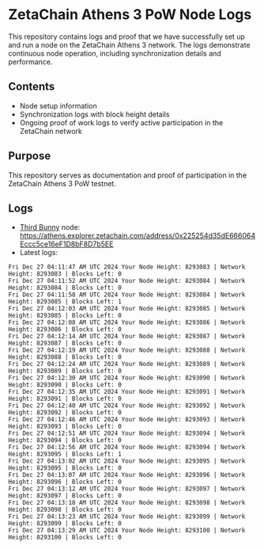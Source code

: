 # ZetaChain Athens 3 PoW Node Logs
This repository contains logs and proof that we have successfully set up and run a node on the ZetaChain Athens 3 network. The logs demonstrate continuous node operation, including synchronization details and performance.

## Contents
- Node setup information
- Synchronization logs with block height details
- Ongoing proof of work logs to verify active participation in the ZetaChain network

## Purpose
This repository serves as documentation and proof of participation in the ZetaChain Athens 3 PoW testnet.

## Logs

- [Third Bunny](https://thirdbunny.xyz/) node: https://athens.explorer.zetachain.com/address/0x225254d35dE666064Eccc5ce16eF1D8bF8D7b5EE
- Latest logs:
```
Fri Dec 27 04:11:47 AM UTC 2024 Your Node Height: 8293083 | Network Height: 8293083 | Blocks Left: 0
Fri Dec 27 04:11:52 AM UTC 2024 Your Node Height: 8293084 | Network Height: 8293084 | Blocks Left: 0
Fri Dec 27 04:11:58 AM UTC 2024 Your Node Height: 8293084 | Network Height: 8293085 | Blocks Left: 1
Fri Dec 27 04:12:03 AM UTC 2024 Your Node Height: 8293085 | Network Height: 8293085 | Blocks Left: 0
Fri Dec 27 04:12:08 AM UTC 2024 Your Node Height: 8293086 | Network Height: 8293086 | Blocks Left: 0
Fri Dec 27 04:12:14 AM UTC 2024 Your Node Height: 8293087 | Network Height: 8293087 | Blocks Left: 0
Fri Dec 27 04:12:19 AM UTC 2024 Your Node Height: 8293088 | Network Height: 8293088 | Blocks Left: 0
Fri Dec 27 04:12:24 AM UTC 2024 Your Node Height: 8293089 | Network Height: 8293089 | Blocks Left: 0
Fri Dec 27 04:12:30 AM UTC 2024 Your Node Height: 8293090 | Network Height: 8293090 | Blocks Left: 0
Fri Dec 27 04:12:35 AM UTC 2024 Your Node Height: 8293091 | Network Height: 8293091 | Blocks Left: 0
Fri Dec 27 04:12:40 AM UTC 2024 Your Node Height: 8293092 | Network Height: 8293092 | Blocks Left: 0
Fri Dec 27 04:12:46 AM UTC 2024 Your Node Height: 8293093 | Network Height: 8293093 | Blocks Left: 0
Fri Dec 27 04:12:51 AM UTC 2024 Your Node Height: 8293094 | Network Height: 8293094 | Blocks Left: 0
Fri Dec 27 04:12:56 AM UTC 2024 Your Node Height: 8293094 | Network Height: 8293095 | Blocks Left: 1
Fri Dec 27 04:13:02 AM UTC 2024 Your Node Height: 8293095 | Network Height: 8293095 | Blocks Left: 0
Fri Dec 27 04:13:07 AM UTC 2024 Your Node Height: 8293096 | Network Height: 8293096 | Blocks Left: 0
Fri Dec 27 04:13:12 AM UTC 2024 Your Node Height: 8293097 | Network Height: 8293097 | Blocks Left: 0
Fri Dec 27 04:13:18 AM UTC 2024 Your Node Height: 8293098 | Network Height: 8293098 | Blocks Left: 0
Fri Dec 27 04:13:23 AM UTC 2024 Your Node Height: 8293099 | Network Height: 8293099 | Blocks Left: 0
Fri Dec 27 04:13:29 AM UTC 2024 Your Node Height: 8293100 | Network Height: 8293100 | Blocks Left: 0
```

